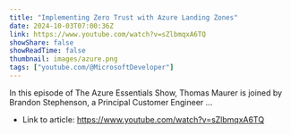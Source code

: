 ```yaml
---
title: "Implementing Zero Trust with Azure Landing Zones"
date: 2024-10-03T07:00:36Z
link: https://www.youtube.com/watch?v=sZlbmqxA6TQ
showShare: false
showReadTime: false
thumbnail: images/azure.png
tags: ["youtube.com/@MicrosoftDeveloper"]
---
```

In this episode of The Azure Essentials Show, Thomas Maurer is joined by Brandon Stephenson, a Principal Customer Engineer ...

- Link to article: https://www.youtube.com/watch?v=sZlbmqxA6TQ